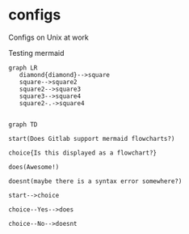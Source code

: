 # configs
Configs on Unix at work

Testing mermaid

```mermaid
graph LR
   diamond{diamond}-->square
   square-->square2
   square2-->square3
   square3-->square4
   square2-.->square4
```


```mermaid

graph TD

start(Does Gitlab support mermaid flowcharts?)

choice{Is this displayed as a flowchart?}

does(Awesome!)

doesnt(maybe there is a syntax error somewhere?)

start-->choice

choice--Yes-->does

choice--No-->doesnt

```
